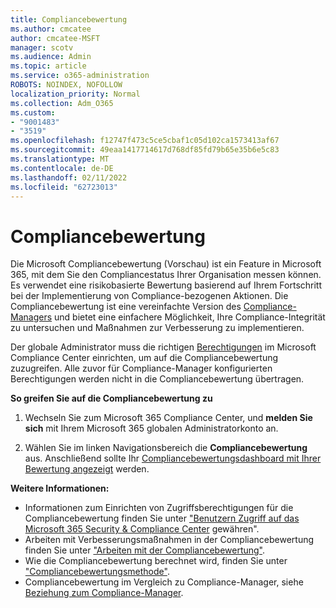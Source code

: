 ```yaml
---
title: Compliancebewertung
ms.author: cmcatee
author: cmcatee-MSFT
manager: scotv
ms.audience: Admin
ms.topic: article
ms.service: o365-administration
ROBOTS: NOINDEX, NOFOLLOW
localization_priority: Normal
ms.collection: Adm_O365
ms.custom:
- "9001483"
- "3519"
ms.openlocfilehash: f12747f473c5ce5cbaf1c05d102ca1573413af67
ms.sourcegitcommit: 49eaa1417714617d768df85fd79b65e35b6e5c83
ms.translationtype: MT
ms.contentlocale: de-DE
ms.lasthandoff: 02/11/2022
ms.locfileid: "62723013"
---
```

# <a name="compliance-score"></a>Compliancebewertung

Die Microsoft Compliancebewertung (Vorschau) ist ein Feature in Microsoft 365, mit dem Sie den Compliancestatus Ihrer Organisation messen können. Es verwendet eine risikobasierte Bewertung basierend auf Ihrem Fortschritt bei der Implementierung von Compliance-bezogenen Aktionen.   Die Compliancebewertung ist eine vereinfachte Version des [Compliance-Managers](https://docs.microsoft.com/microsoft-365/compliance/compliance-manager-overview) und bietet eine einfachere Möglichkeit, Ihre Compliance-Integrität zu untersuchen und Maßnahmen zur Verbesserung zu implementieren. 

Der globale Administrator muss die richtigen [Berechtigungen](https://docs.microsoft.com/microsoft-365/security/office-365-security/permissions-in-the-security-and-compliance-center) im Microsoft Compliance Center einrichten, um auf die Compliancebewertung zuzugreifen.  Alle zuvor für Compliance-Manager konfigurierten Berechtigungen werden nicht in die Compliancebewertung übertragen.

**So greifen Sie auf die Compliancebewertung zu**

1. Wechseln Sie zum Microsoft 365 Compliance Center, und **melden Sie sich** mit Ihrem Microsoft 365 globalen Administratorkonto an.

2. Wählen Sie im linken Navigationsbereich die **Compliancebewertung** aus. Anschließend sollte Ihr [Compliancebewertungsdashboard mit Ihrer Bewertung angezeigt](https://docs.microsoft.com/microsoft-365/compliance/compliance-score-setup#understand-the-compliance-score-dashboard) werden.
 

**Weitere Informationen:**

- Informationen zum Einrichten von Zugriffsberechtigungen für die Compliancebewertung finden Sie unter ["Benutzern Zugriff auf das Microsoft 365 Security & Compliance Center](https://docs.microsoft.com/microsoft-365/security/office-365-security/grant-access-to-the-security-and-compliance-center) gewähren".
- Arbeiten mit Verbesserungsmaßnahmen in der Compliancebewertung finden Sie unter  ["Arbeiten mit der Compliancebewertung"](https://docs.microsoft.com/microsoft-365/compliance/working-with-compliance-score).
- Wie die Compliancebewertung berechnet wird, finden Sie unter ["Compliancebewertungsmethode"](https://docs.microsoft.com/microsoft-365/compliance/compliance-score-methodology).
- Compliancebewertung im Vergleich zu Compliance-Manager, siehe [Beziehung zum Compliance-Manager](https://docs.microsoft.com/microsoft-365/compliance/compliance-score#relationship-to-compliance-manager).

